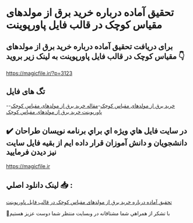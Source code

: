 # تحقیق آماده درباره خرید برق از مولدهای مقیاس کوچک در قالب فایل پاورپوینت

## برای دریافت تحقیق آماده درباره خرید برق از مولدهای مقیاس کوچک در قالب فایل پاورپوینت به لینک زیر بروید 👇

https://magicfile.ir/?p=3123

## تگ های فایل

-[خرید برق از مولدهای مقیاس کوچک](https://magicfile.ir/product/%d8%aa%d8%ad%d9%82%db%8c%d9%82-%d8%ae%d8%b1%db%8c%d8%af-%d8%a8%d8%b1%d9%82-%d8%a7%d8%b2-%d9%85%d9%88%d9%84%d8%af%d9%87%d8%a7%db%8c-%d9%85%d9%82%db%8c%d8%a7%d8%b3-%da%a9%d9%88%da%86%da%a9-%d8%af%d8%b1-%d9%82%d8%a7%d9%84%d8%a8-%d9%81%d8%a7%db%8c%d9%84-%d9%be%d8%a7%d9%88%d8%b1%d9%be%d9%88%db%8c%d9%86%d8%aa/)-[مقاله خرید برق از مولدهای مقیاس کوچک](https://magicfile.ir/product/%d8%aa%d8%ad%d9%82%db%8c%d9%82-%d8%ae%d8%b1%db%8c%d8%af-%d8%a8%d8%b1%d9%82-%d8%a7%d8%b2-%d9%85%d9%88%d9%84%d8%af%d9%87%d8%a7%db%8c-%d9%85%d9%82%db%8c%d8%a7%d8%b3-%da%a9%d9%88%da%86%da%a9-%d8%af%d8%b1-%d9%82%d8%a7%d9%84%d8%a8-%d9%81%d8%a7%db%8c%d9%84-%d9%be%d8%a7%d9%88%d8%b1%d9%be%d9%88%db%8c%d9%86%d8%aa/)-[پاورپوینت خرید برق از مولدهای مقیاس کوچک](https://magicfile.ir/product/%d8%aa%d8%ad%d9%82%db%8c%d9%82-%d8%ae%d8%b1%db%8c%d8%af-%d8%a8%d8%b1%d9%82-%d8%a7%d8%b2-%d9%85%d9%88%d9%84%d8%af%d9%87%d8%a7%db%8c-%d9%85%d9%82%db%8c%d8%a7%d8%b3-%da%a9%d9%88%da%86%da%a9-%d8%af%d8%b1-%d9%82%d8%a7%d9%84%d8%a8-%d9%81%d8%a7%db%8c%d9%84-%d9%be%d8%a7%d9%88%d8%b1%d9%be%d9%88%db%8c%d9%86%d8%aa/)

## ✔️ در سايت فايل هاي ويژه اي براي برنامه نويسان طراحان دانشجويان و دانش آموزان قرار داده ايم از بقيه فايل سايت نيز ديدن فرماييد

https://magicfile.ir


## لينک دانلود اصلي 📥 :

[تحقیق آماده درباره خرید برق از مولدهای مقیاس کوچک در قالب فایل پاورپوینت](https://magicfile.ir/product/%d8%aa%d8%ad%d9%82%db%8c%d9%82-%d8%ae%d8%b1%db%8c%d8%af-%d8%a8%d8%b1%d9%82-%d8%a7%d8%b2-%d9%85%d9%88%d9%84%d8%af%d9%87%d8%a7%db%8c-%d9%85%d9%82%db%8c%d8%a7%d8%b3-%da%a9%d9%88%da%86%da%a9-%d8%af%d8%b1-%d9%82%d8%a7%d9%84%d8%a8-%d9%81%d8%a7%db%8c%d9%84-%d9%be%d8%a7%d9%88%d8%b1%d9%be%d9%88%db%8c%d9%86%d8%aa/) 


🙏با تشکر از همراهي شما مشتاقانه در وبسایت منتظر شما دوست عزیز هستیم

